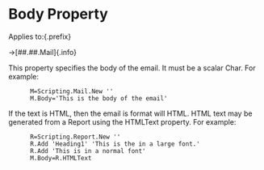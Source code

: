 # Body Property

Applies to:{.prefix}

→[##.##.Mail]{.info}

This property specifies the body of the email. It must be a scalar Char. For example:

~~~
      M=Scripting.Mail.New ''
      M.Body='This is the body of the email'
~~~

If the text is HTML, then the email is format will HTML. HTML text may be generated from a Report
using the HTMLText property. For example:

~~~
      R=Scripting.Report.New ''
      R.Add 'Heading1' 'This is the in a large font.'
      R.Add 'This is in a normal font'
      M.Body=R.HTMLText
~~~

